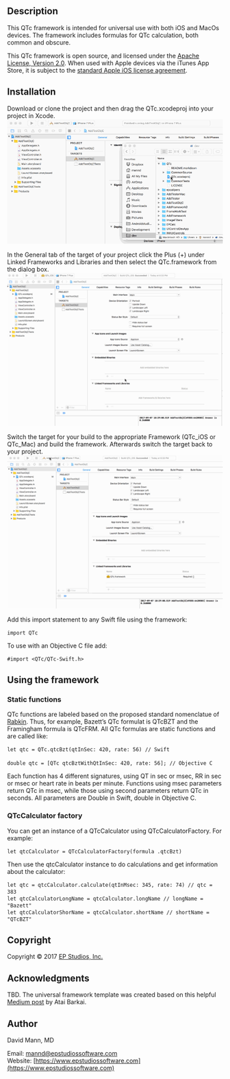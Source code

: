 ## Description
This QTc framework is intended for universal use with both iOS and MacOs devices.  The framework includes formulas for QTc calculation, both common and obscure.

This QTc framework is open source, and licensed under the 
[Apache License, Version 2.0](http://www.apache.org/licenses/LICENSE-2.0.html).  When used with Apple devices via the iTunes App Store, it is subject to the [standard Apple iOS license agreement](http://images.apple.com/legal/sla/docs/AppleStoreApp.pdf).

## Installation
Download or clone the project and then drag the QTc.xcodeproj into your project in Xcode.
![figure 1](images/capture1.gif)

In the General tab of the target of your project click the Plus (+) under Linked Frameworks and Libraries and then select the QTc.framework from the dialog box.
![figure 2](images/capture2.gif)

Switch the target for your build to the appropriate Framework (QTc\_iOS or QTc\_Mac) and build the framework.  Afterwards switch the target back to your project.
![figure 3](images/capture3.gif)

Add this import statement to any Swift file using the framework:

    import QTc

To use with an Objective C file add:

    #import <QTc/QTc-Swift.h>


## Using the framework
### Static functions
QTc functions are labeled based on the proposed standard nomenclatue of [Rabkin](https://www.wjgnet.com/1949-8462/full/v7/i6/315.htm#B16).  Thus, for example, Bazett’s QTc formulat is QTcBZT and the Framingham formula is QTcFRM.  All QTc formulas are static functions and are called like:

    let qtc = QTc.qtcBzt(qtInSec: 420, rate: 56) // Swift

    double qtc = [QTc qtcBztWithQtInSec: 420, rate: 56]; // Objective C

Each function has 4 different signatures, using QT in sec or msec, RR in sec or msec or heart rate in beats per minute.  Functions using msec parameters return QTc in msec, while those using second parameters return QTc in seconds.  All parameters are Double in Swift, double in Objective C.

### QTcCalculator factory
You can get an instance of a QTcCalculator using QTcCalculatorFactory.  For example:

    let qtcCalculator = QTcCalculatorFactory(formula .qtcBzt)

Then use the qtcCalculator instance to do calculations and get information about the calculator:

    let qtc = qtcCalculator.calculate(qtInMsec: 345, rate: 74) // qtc = 383
    let qtcCalculatorLongName = qtcCalculator.longName // longName = "Bazett"
    let qtcCalculatorShorName = qtcCalculator.shortName // shortName = "QTcBZT"

## Copyright
Copyright © 2017 [EP Studios, Inc.](http://www.epstudiossoftware.com)

## Acknowledgments
TBD.
The universal framework template was created based on this helpful [Medium post](https://medium.com/@ataibarkai/create-a-universal-swift-framework-for-ios-os-x-watchos-and-tvos-2aa26a8190dc) by Atai Barkai.

## Author
David Mann, MD

Email: [mannd@epstudiossoftware.com](mailto:mannd@epstudiossoftware.com)  
Website: [https://www.epstudiossoftware.com](https://www.epstudiossoftware.com)   

